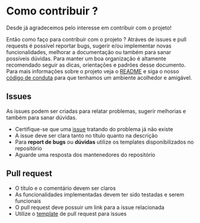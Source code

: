 # Como contribuir ?
Desde já agradecemos pelo interesse em contribuir com o projeto!

Então como faço para contribuir com o projeto ?
Atráves de issues e pull requests é possível reportar bugs, sugerir e/ou implementar novas funcionalidades, melhorar a documentação ou também para sanar possíveis dúvidas.
Para manter um boa organização é altamente recomendado seguir as dicas, orientações e padrões desse documento.
Para mais informações sobre o projeto veja o [README](README.md) e siga o nosso [código de conduta](CODE_OF_CONDUCT.md) para que tenhamos um ambiente acolhedor e amigável.

## Issues
As issues podem ser criadas para relatar problemas, sugerir melhorias e também para sanar dúvidas.

- Certifique-se que uma [issue](https://github.com/fga-eps-mds/MDS-2020-2-G6/issues) tratando do problema já não existe
- A issue deve ser clara tanto no título quanto na descrição
- Para **report de bugs** ou **dúvidas** utilize os templates disponibilizados no repositório
- Aguarde uma resposta dos mantenedores do repositório

## Pull request
- O título e o comentário devem ser claros
- As funcionalidades implementadas devem ter sido testadas e serem funcionais
- O pull request deve possuir um link para a issue relacionada
- Utilize o [template](.github/pull_request_template.md) de pull request para issues

